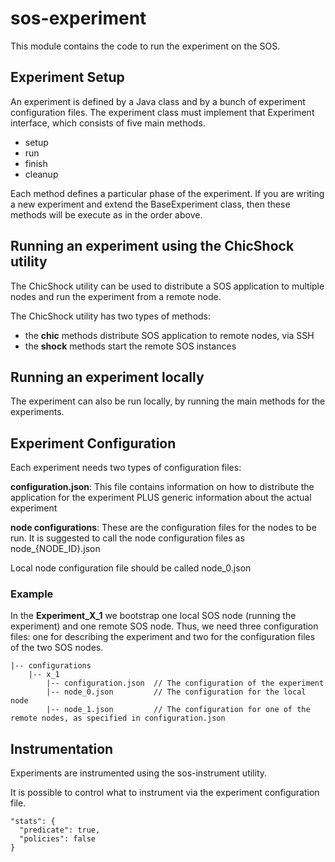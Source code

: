 # sos-experiment

This module contains the code to run the experiment on the SOS.

## Experiment Setup

An experiment is defined by a Java class and by a bunch of experiment configuration files.
The experiment class must implement that Experiment interface, which consists of five main methods.

- setup
- run
- finish
- cleanup

Each method defines a particular phase of the experiment.
If you are writing a new experiment and extend the BaseExperiment class, then these methods will be execute as in the order above.


## Running an experiment using the ChicShock utility

The ChicShock utility can be used to distribute a SOS application to multiple nodes and run the experiment from a remote node.

The ChicShock utility has two types of methods:

- the **chic** methods distribute SOS application to remote nodes, via SSH
- the **shock** methods start the remote SOS instances


## Running an experiment locally

The experiment can also be run locally, by running the main methods for the experiments.


## Experiment Configuration

Each experiment needs two types of configuration files:

**configuration.json**: This file contains information on how to distribute
the application for the experiment PLUS generic information about the actual experiment

**node configurations**: These are the configuration files for the nodes to be run.
It is suggested to call the node configuration files as node_{NODE_ID}.json

Local node configuration file should be called node_0.json


### Example

In the **Experiment_X_1** we bootstrap one local SOS node (running the experiment) and one remote SOS node.
Thus, we need three configuration files: one for describing the experiment and two for the configuration files of the two SOS nodes.

```
|-- configurations
    |-- x_1
        |-- configuration.json  // The configuration of the experiment
        |-- node_0.json         // The configuration for the local node
        |-- node_1.json         // The configuration for one of the remote nodes, as specified in configuration.json
```

## Instrumentation

Experiments are instrumented using the sos-instrument utility.

It is possible to control what to instrument via the experiment configuration file.

```
"stats": {
  "predicate": true,
  "policies": false
}
```
